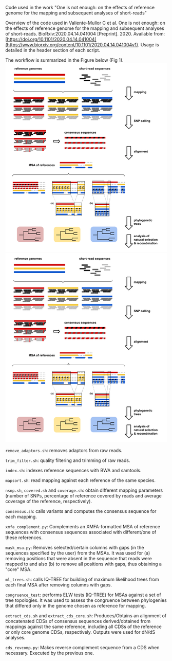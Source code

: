 Code used in the work "One is not enough: on the effects of reference genome for the mapping and subsequent analyses of short-reads"

Overview of the code used in Valiente-Mullor C et al. One is not enough: on the effects of reference genome for the mapping and subsequent analyses of short-reads. BioRxiv:2020.04.14.041004 [Preprint]. 2020. Available from: [https://doi.org/10.1101/2020.04.14.041004](https://www.biorxiv.org/content/10.1101/2020.04.14.041004v1). Usage is detailed in the header section of each script.

The workflow is summarized in the Figure below (Fig 1).
![Fig 1](Fig1_overview.png)
![Fig 1](Fig1_overview.png?raw=true)

`remove_adaptors.sh`: removes adaptors from raw reads.

`trim_filter.sh`: quality filtering and trimming of raw reads.

`index.sh`: indexes reference sequences with BWA and samtools.

`mapsort.sh`: read mapping against each reference of the same species.

`nsnp.sh`, `covered.sh` and `coverage.sh`: obtain different mapping parameters (number of SNPs, percentage of reference covered by reads and average coverage of the reference, respectively).

`consensus.sh`: calls variants and computes the consensus sequence for each mapping.

`xmfa_complement.py`: Complements an XMFA-formatted MSA of reference sequences with consensus sequences associated with different/one of these references.

`mask_msa.py`: Removes selected/certain columns with gaps (in the sequences specified by the user) from the MSAs. It was used for (a) removing positions that were absent in the sequence that reads were mapped to and also (b) to remove all positions with gaps, thus obtaining a "core" MSA.

`ml_trees.sh`: calls IQ-TREE for building of maximum likelihood trees from each final MSA after removing columns with gaps.

`congruence_test`: performs ELW tests (IQ-TREE) for MSAs against a set of tree topologies. It was used to assess the congruence between phylogenies that differed only in the genome chosen as reference for mapping.

`extract_cds.sh` and `extract_cds_core.sh`: Produces/Obtains an alignment of concatenated CDSs of consensus sequences derived/obtained from mappings against the same reference, including all CDSs of the reference or only core genome CDSs, respectively. Outputs were used for dN/dS analyses.

`cds_revcomp.py`: Makes reverse complement sequence from a CDS when necessary. Executed by the previous one.
